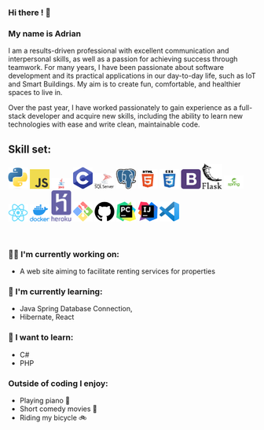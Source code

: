 ### Hi there ! 👋 
### My name is Adrian

I am a results-driven professional with excellent communication and interpersonal skills, as well as a passion for achieving success through teamwork. For many years, I have been passionate about software development and its practical applications in our day-to-day life, such as IoT and Smart Buildings. My aim is to create fun, comfortable, and healthier spaces to live in.

Over the past year, I have worked passionately to gain experience as a full-stack developer and acquire new skills, including the ability to learn new technologies with ease and write clean, maintainable code.

<!--
**BAdrian0/BAdrian0** is a ✨ _special_ ✨ repository because its `README.md` (this file) appears on your GitHub profile.

Here are some ideas to get you started:

- 🔭 I’m currently working on ...
- 🌱 I’m currently learning ...
- 👯 I’m looking to collaborate on ...
- 🤔 I’m looking for help with ...
- 💬 Ask me about ...
- 📫 How to reach me: ...
- 😄 Pronouns: ...
- ⚡ Fun fact: ...
-->


## Skill set:

<p align="left">
<img src="https://github.com/BAdrian0/BAdrian0/blob/main/assets/python.png" height="auto" width="40">
  
<!--
<img src="https://raw.githubusercontent.com/BAdrian0/BAdrian0/main/assets/js.png" height="auto" width="40">
  -->
  
<img src="https://github.com/BAdrian0/BAdrian0/blob/main/assets/js.png" height="auto" width="40">

<img src="https://github.com/BAdrian0/BAdrian0/blob/main/assets/java.png" height="auto" width="40">

<img src="https://github.com/BAdrian0/BAdrian0/blob/main/assets/c.png" height="auto" width="40">

<img src="https://github.com/BAdrian0/BAdrian0/blob/main/assets/mssql.png" height="auto" width="40">

<img src="https://github.com/BAdrian0/BAdrian0/blob/main/assets/psql.png" height="auto" width="40">

<img src="https://github.com/BAdrian0/BAdrian0/blob/main/assets/html.png" height="auto" width="40">

<img src="https://github.com/BAdrian0/BAdrian0/blob/main/assets/css.png" height="auto" width="40">

<img src="https://github.com/BAdrian0/BAdrian0/blob/main/assets/bootsrap.png" height="auto" width="40">

<img src="https://github.com/BAdrian0/BAdrian0/blob/main/assets/flask.png" height="auto" width="40">

<img src="https://github.com/BAdrian0/BAdrian0/blob/main/assets/spring.png" height="auto" width="40">

<img src="https://github.com/BAdrian0/BAdrian0/blob/main/assets/react.png" height="auto" width="40">

<img src="https://github.com/BAdrian0/BAdrian0/blob/main/assets/docker.png" height="auto" width="40">

<img src="https://github.com/BAdrian0/BAdrian0/blob/main/assets/heroku.png" height="auto" width="40">

<img src="https://github.com/BAdrian0/BAdrian0/blob/main/assets/gitBash.png" height="auto" width="40">

<img src="https://github.com/BAdrian0/BAdrian0/blob/main/assets/gitHub.png" height="auto" width="40">

<img src="https://github.com/BAdrian0/BAdrian0/blob/main/assets/pyCharm.png" height="auto" width="40">

<img src="https://github.com/BAdrian0/BAdrian0/blob/main/assets/ij.png" height="auto" width="40">

<img src="https://github.com/BAdrian0/BAdrian0/blob/main/assets/vsc.png" height="auto" width="40">
</p>
<br/>


### :technologist: I'm currently working on:

- A web site aiming to facilitate renting services for properties

### 🔭 I'm currently learning:

- Java Spring Database Connection, 
- Hibernate, React

### :thinking: I want to learn:

- C#
- PHP

### Outside of coding I enjoy:

- Playing piano :musical_keyboard:
- Short comedy movies :movie_camera:
- Riding my bicycle :bike:
